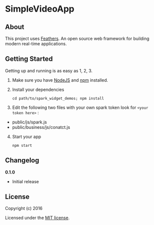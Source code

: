 # SimpleVideoApp

> 

## About

This project uses [Feathers](http://feathersjs.com). An open source web framework for building modern real-time applications.

## Getting Started

Getting up and running is as easy as 1, 2, 3.

1. Make sure you have [NodeJS](https://nodejs.org/) and [npm](https://www.npmjs.com/) installed.
2. Install your dependencies
    
    ```
    cd path/to/spark_widget_demos; npm install
    ```

3. Edit the following two  files with your own spark token look for ``` <your token here> ``` :

  * public/js/spark.js
  * public/business/js/conatct.js

4. Start your app
    
    ```
    npm start
    ```


## Changelog

__0.1.0__

- Initial release

## License

Copyright (c) 2016

Licensed under the [MIT license](LICENSE).
